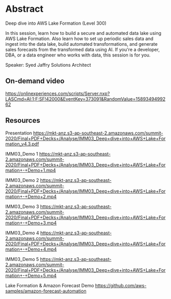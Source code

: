 # Abstract

Deep dive into AWS Lake Formation (Level 300)

In this session, learn how to build a secure and automated data lake using AWS Lake Formation. Also learn how to set up periodic sales data and ingest into the data lake, build automated transformations, and generate sales forecasts from the transformed data using AI. If you're a developer, DBA, or a data engineer who works with data, this session is for you.

Speaker: Syed Jaffry
Solutions Architect

## On-demand video

<https://onlinexperiences.com/scripts/Server.nxp?LASCmd=AI:1;F:SF!42000&EventKey=373091&RandomValue=1589349499262>

## Resources

Presentation
<https://mkt-anz.s3-ap-southeast-2.amazonaws.com/summit-2020/Final+PDF+Decks+/Analyse/IMM03_Deep+dive+into+AWS+Lake+Formation_v4.3.pdf>

IMM03_Demo 1
<https://mkt-anz.s3-ap-southeast-2.amazonaws.com/summit-2020/Final+PDF+Decks+/Analyse/IMM03_Deep+dive+into+AWS+Lake+Formation+-+Demo+1.mp4>

IMM03_Demo 2
<https://mkt-anz.s3-ap-southeast-2.amazonaws.com/summit-2020/Final+PDF+Decks+/Analyse/IMM03_Deep+dive+into+AWS+Lake+Formation+-+Demo+2.mp4>

IMM03_Demo 3
<https://mkt-anz.s3-ap-southeast-2.amazonaws.com/summit-2020/Final+PDF+Decks+/Analyse/IMM03_Deep+dive+into+AWS+Lake+Formation+-+Demo+3.mp4>

IMM03_Demo 4
<https://mkt-anz.s3-ap-southeast-2.amazonaws.com/summit-2020/Final+PDF+Decks+/Analyse/IMM03_Deep+dive+into+AWS+Lake+Formation+-+Demo+4.mp4>

IMM03_Demo 5
<https://mkt-anz.s3-ap-southeast-2.amazonaws.com/summit-2020/Final+PDF+Decks+/Analyse/IMM03_Deep+dive+into+AWS+Lake+Formation+-+Demo+5.mp4>

Lake Formation & Amazon Forecast Demo
<https://github.com/aws-samples/amazon-forecast-automation>
